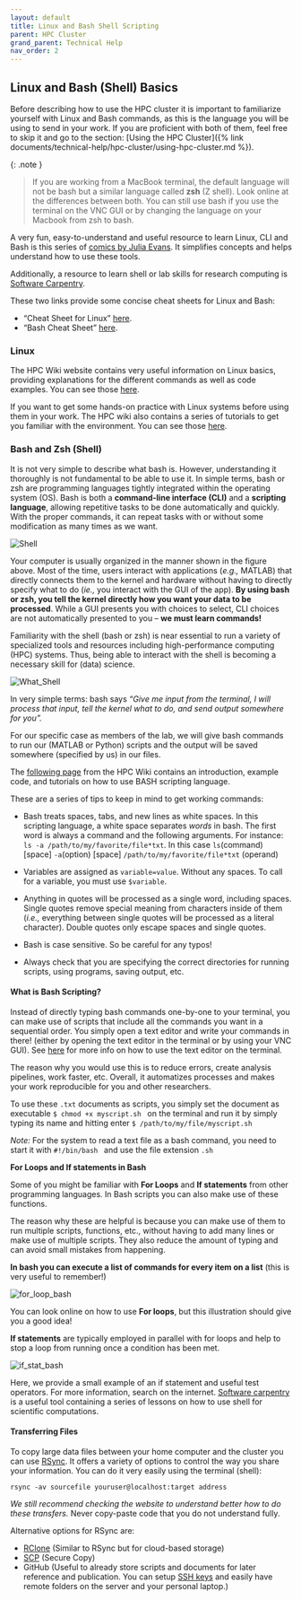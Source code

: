 ```yaml
---
layout: default
title: Linux and Bash Shell Scripting
parent: HPC Cluster
grand_parent: Technical Help
nav_order: 2
---
```


## Linux and Bash (Shell) Basics
Before describing how to use the HPC cluster it is important to familiarize yourself with Linux and Bash commands, as this is the language you will be using to send in your work.  If you are proficient with both of them, feel free to skip it and go to the section: [Using the HPC Cluster]({% link documents/technical-help/hpc-cluster/using-hpc-cluster.md %}).

{: .note }
> If you are working from a MacBook terminal, the default language will not be bash but a similar language called **zsh** (Z shell). Look online at the differences between both. You can still use bash if you use the terminal on the VNC GUI or by changing the language on your Macbook from zsh to bash. 

A very fun, easy-to-understand and useful resource to learn Linux, CLI and Bash is this series of [comics by Julia Evans](https://wizardzines.com/comics/). It simplifies concepts and helps understand how to use these tools. 

Additionally, a resource to learn shell or lab skills for research computing is [Software Carpentry](https://software-carpentry.org/lessons/).

These two links provide some concise cheat sheets for Linux and Bash:
- “Cheat Sheet for Linux” [here](https://hpc.dccn.nl/docs/linux/practice/filesystem.html). 
- “Bash Cheat Sheet” [here](https://hpc.dccn.nl/docs/bash/cheatsheet.html#cheat-sheet).

### Linux
The HPC Wiki website contains very useful information on Linux basics, providing explanations for the different commands as well as code examples. You can see those [here](https://hpc.dccn.nl/docs/linux/practice/filesystem.html).

If you want to get some hands-on practice with Linux systems before using them in your work. The HPC wiki also contains a series of tutorials to get you familiar with the environment. You can see those [here](https://hpc.dccn.nl/docs/linux/practice/exercise_fs.html). 

### Bash and Zsh (Shell)
It is not very simple to describe what bash is. However, understanding it thoroughly is not fundamental to be able to use it. In simple terms, bash or zsh are programming languages tightly integrated within the operating system (OS). Bash is both a **command-line interface (CLI)** and a **scripting language**, allowing repetitive tasks to be done automatically and quickly. With the proper commands, it can repeat tasks with or without some modification as many times as we want.

![Shell](./shell_illustration.png)

Your computer is usually organized in the manner shown in the figure above. Most of the time, users interact with applications (_e.g.,_ MATLAB) that directly connects them to the kernel and hardware without having to directly specify what to do (_ie.,_ you interact with the GUI of the app). **By using bash or zsh, you tell the kernel directly how you want your data to be processed**. While a GUI presents you with choices to select, CLI choices are not automatically presented to you – **we must learn commands!**

Familiarity with the shell (bash or zsh) is near essential to run a variety of specialized tools and resources including high-performance computing (HPC) systems. Thus, being able to interact with the shell is becoming a necessary skill for (data) science. 

![What_Shell](./what_is_shell.png)

In very simple terms: bash says _“Give me input from the terminal, I will process that input, tell the kernel what to do, and send output somewhere for you”._

For our specific case as members of the lab, we will give bash commands to run our (MATLAB or Python) scripts and the output will be saved somewhere (specified by us) in our files. 

The [following page](https://hpc.dccn.nl/docs/bash/start.html) from the HPC Wiki contains an introduction, example code, and tutorials on how to use BASH scripting language. 

These are a series of tips to keep in mind to get working commands:

-	Bash treats spaces, tabs, and new lines as white spaces. In this scripting language, a white space separates _words_ in bash. The first word is always a command and the following arguments. For instance: `ls -a /path/to/my/favorite/file*txt`. In this case `ls`(command) [space] `-a`(option) [space] `/path/to/my/favorite/file*txt` (operand)

-	Variables are assigned as `variable=value`. Without any spaces. 
To call for a variable, you must use `$variable`. 

-	Anything in quotes will be processed as a single word, including spaces. Single quotes remove special meaning from characters inside of them (_i.e.,_ everything between single quotes will be processed as a literal character). Double quotes only escape spaces and single quotes. 

-	Bash is case sensitive. So be careful for any typos!

-	Always check that you are specifying the correct directories for running scripts, using programs, saving output, etc. 

#### What is Bash Scripting?
Instead of directly typing bash commands one-by-one to your terminal, you can make use of scripts that include all the commands you want in a sequential order. You simply open a text editor and write your commands in there! (either by opening the text editor in the terminal or by using your VNC GUI). See [here](https://hpc.dccn.nl/docs/bash/start.html) for more info on how to use the text editor on the terminal. 

The reason why you would use this is to reduce errors, create analysis pipelines, work faster, etc. Overall, it automatizes processes and makes your work reproducible for you and other researchers. 

To use these `.txt` documents as scripts, you simply set the document as executable `$ chmod +x myscript.sh ` on the terminal and run it by simply typing its name and hitting enter `$ /path/to/my/file/myscript.sh ` 

_Note:_ For the system to read a text file as a bash command, you need to start it with `#!/bin/bash ` and use the file extension `.sh `

**For Loops and If statements in Bash**

Some of you might be familiar with **For Loops** and **If statements** from other programming languages. In Bash scripts you can also make use of these functions. 

The reason why these are helpful is because you can make use of them to run multiple scripts, functions, etc., without having to add many lines or make use of multiple scripts. They also reduce the amount of typing and can avoid small mistakes from happening. 

**In bash you can execute a list of commands for every item on a list** (this is very useful to remember!)

![for_loop_bash](./for_loops_bash.png)

You can look online on how to use **For loops**, but this illustration should give you a good idea! 

**If statements** are typically employed in parallel with for loops and help to stop a loop from running once a condition has been met. 

![if_stat_bash](./if_stat_bash.png)

Here, we provide a small example of an if statement and useful test operators. For more information, search on the internet. [Software carpentry](https://swcarpentry.github.io/shell-novice/) is a useful tool containing a series of lessons on how to use shell for scientific computations.

#### Transferring Files
To copy large data files between your home computer and the cluster you can use [RSync](https://rsync.samba.org/). It offers a variety of options to control the way you share your information. You can do it very easily using the terminal (shell):

```rsync -av sourcefile youruser@localhost:target address```

_We still recommend checking the website to understand better how to do these transfers._ Never copy-paste code that you do not understand fully.

Alternative options for RSync are:
-	[RClone](https://rclone.org/) (Similar to RSync but for cloud-based storage)
-	[SCP](https://www.ssh.com/academy/ssh/scp) (Secure Copy)
-	GitHub (Useful to already store scripts and documents for later reference and publication. You can setup [SSH keys](https://docs.github.com/en/authentication/connecting-to-github-with-ssh) and easily have remote folders on the server and your personal laptop.)
